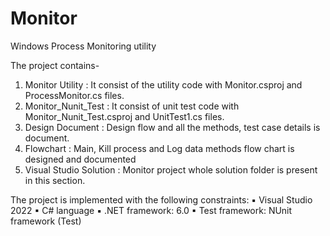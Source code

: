 # Monitor
Windows Process Monitoring utility 

The project contains- 
1. Monitor Utility : It consist of the utility code with Monitor.csproj and ProcessMonitor.cs files.
2. Monitor_Nunit_Test : It consist of unit test code with Monitor_Nunit_Test.csproj and UnitTest1.cs files.
3. Design Document : Design flow and all the methods, test case details is document.
4. Flowchart : Main, Kill process and Log data methods flow chart is designed and documented
5. Visual Studio Solution : Monitor project whole solution folder is present in this section.

The project is implemented with the following constraints: 
▪ Visual Studio 2022 ▪ C# language ▪ .NET framework: 6.0 ▪ Test framework: NUnit framework (Test)

